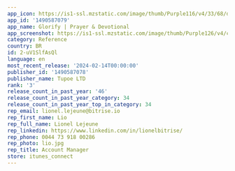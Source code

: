 ```yaml
---
app_icon: https://is1-ssl.mzstatic.com/image/thumb/Purple116/v4/33/68/da/3368dabb-58c0-3ea3-492a-64c3a8f22e96/AppIcon-0-0-1x_U007emarketing-0-10-0-85-220.png/1024x1024bb.png
app_id: '1490587079'
app_name: Glorify | Prayer & Devotional
app_screenshot: https://is1-ssl.mzstatic.com/image/thumb/Purple126/v4/c5/ff/34/c5ff3418-66b9-5af5-7566-9cdaf2caebea/d0b6b379-8304-4efd-8647-84e04a96635c_EN_APPLE-APP-STORE_SCREENS-2688_x_1242_1.jpg/1242x2688bb.png
category: Reference
country: BR
id: 2-uV1SlfAsQl
language: en
most_recent_release: '2024-02-14T00:00:00'
publisher_id: '1490587078'
publisher_name: Tupoe LTD
rank: '3'
release_count_in_past_year: '46'
release_count_in_past_year_category: 34
release_count_in_past_year_top_in_category: 34
rep_email: lionel.lejeune@bitrise.io
rep_first_name: Lio
rep_full_name: Lionel Lejeune
rep_linkedin: https://www.linkedin.com/in/lionelbitrise/
rep_phone: 0044 73 918 00286
rep_photo: lio.jpg
rep_title: Account Manager
store: itunes_connect
---
```

